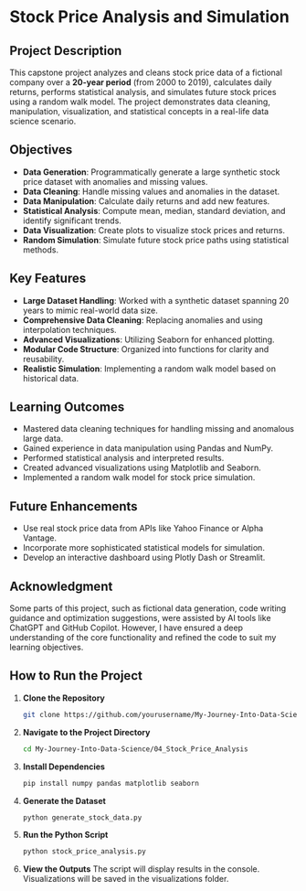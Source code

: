 # Stock Price Analysis and Simulation

## Project Description

This capstone project analyzes and cleans stock price data of a fictional company over a **20-year period** (from 2000 to 2019), calculates daily returns, performs statistical analysis, and simulates future stock prices using a random walk model. The project demonstrates data cleaning, manipulation, visualization, and statistical concepts in a real-life data science scenario.

## Objectives

- **Data Generation**: Programmatically generate a large synthetic stock price dataset with anomalies and missing values.
- **Data Cleaning**: Handle missing values and anomalies in the dataset.
- **Data Manipulation**: Calculate daily returns and add new features.
- **Statistical Analysis**: Compute mean, median, standard deviation, and identify significant trends.
- **Data Visualization**: Create plots to visualize stock prices and returns.
- **Random Simulation**: Simulate future stock price paths using statistical methods.

## Key Features

- **Large Dataset Handling**: Worked with a synthetic dataset spanning 20 years to mimic real-world data size.
- **Comprehensive Data Cleaning**: Replacing anomalies and using interpolation techniques.
- **Advanced Visualizations**: Utilizing Seaborn for enhanced plotting.
- **Modular Code Structure**: Organized into functions for clarity and reusability.
- **Realistic Simulation**: Implementing a random walk model based on historical data.

## Learning Outcomes

- Mastered data cleaning techniques for handling missing and anomalous large data.
- Gained experience in data manipulation using Pandas and NumPy.
- Performed statistical analysis and interpreted results.
- Created advanced visualizations using Matplotlib and Seaborn.
- Implemented a random walk model for stock price simulation.

## Future Enhancements

- Use real stock price data from APIs like Yahoo Finance or Alpha Vantage.
- Incorporate more sophisticated statistical models for simulation.
- Develop an interactive dashboard using Plotly Dash or Streamlit.

## Acknowledgment

Some parts of this project, such as fictional data generation, code writing guidance and optimization suggestions, were assisted by AI tools like ChatGPT and GitHub Copilot. However, I have ensured a deep understanding of the core functionality and refined the code to suit my learning objectives.

## How to Run the Project

1. **Clone the Repository**

   ```bash
   git clone https://github.com/yourusername/My-Journey-Into-Data-Science.git

2. **Navigate to the Project Directory**

   ```bash
   cd My-Journey-Into-Data-Science/04_Stock_Price_Analysis

3. **Install Dependencies**

   ```bash
   pip install numpy pandas matplotlib seaborn

4. **Generate the Dataset**

   ```bash
   python generate_stock_data.py

5. **Run the Python Script**

   ```bash
   python stock_price_analysis.py

6. **View the Outputs**
The script will display results in the console.
Visualizations will be saved in the visualizations folder.